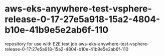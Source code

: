 # aws-eks-anywhere-test-vsphere-release-0-17-27e5a918-15a2-4804-b10e-41b9e5e2ab6f-110
repository for use with E2E test job aws-eks-anywhere-test-vsphere-release-0-17:27e5a918-15a2-4804-b10e-41b9e5e2ab6f-110
